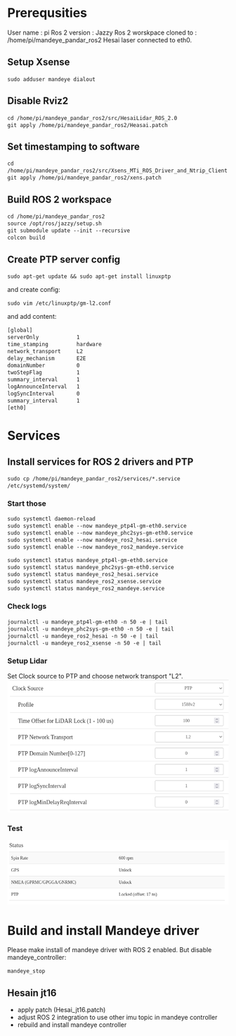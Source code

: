 # Prerequsities

User name : pi
Ros 2 version : Jazzy
Ros 2 worskpace  cloned to : /home/pi/mandeye_pandar_ros2
Hesai laser connected to eth0.


## Setup Xsense

```
sudo adduser mandeye dialout
```

## Disable Rviz2
```
cd /home/pi/mandeye_pandar_ros2/src/HesaiLidar_ROS_2.0
git apply /home/pi/mandeye_pandar_ros2/Heasai.patch
```

## Set timestamping to software 
```
cd /home/pi/mandeye_pandar_ros2/src/Xsens_MTi_ROS_Driver_and_Ntrip_Client
git apply /home/pi/mandeye_pandar_ros2/xens.patch
```


## Build ROS 2 workspace

```
cd /home/pi/mandeye_pandar_ros2
source /opt/ros/jazzy/setup.sh
git submodule update --init --recursive
colcon build
```


## Create PTP server config
```
sudo apt-get update && sudo apt-get install linuxptp
```
and create config:

```
sudo vim /etc/linuxptp/gm-l2.conf
```
and add content:
```
[global]
serverOnly            1         
time_stamping         hardware
network_transport     L2    
delay_mechanism       E2E
domainNumber          0
twoStepFlag           1
summary_interval      1
logAnnounceInterval   1
logSyncInterval       0
summary_interval      1
[eth0]
```

# Services

## Install services for ROS 2 drivers and PTP

```
sudo cp /home/pi/mandeye_pandar_ros2/services/*.service /etc/systemd/system/

```

### Start those 
```
sudo systemctl daemon-reload
sudo systemctl enable --now mandeye_ptp4l-gm-eth0.service
sudo systemctl enable --now mandeye_phc2sys-gm-eth0.service
sudo systemctl enable --now mandeye_ros2_hesai.service
sudo systemctl enable --now mandeye_ros2_mandeye.service

```

```
sudo systemctl status mandeye_ptp4l-gm-eth0.service
sudo systemctl status mandeye_phc2sys-gm-eth0.service
sudo systemctl status mandeye_ros2_hesai.service
sudo systemctl status mandeye_ros2_xsense.service
sudo systemctl status mandeye_ros2_mandeye.service

```

### Check logs
```
journalctl -u mandeye_ptp4l-gm-eth0 -n 50 -e | tail
journalctl -u mandeye_phc2sys-gm-eth0 -n 50 -e | tail
journalctl -u mandeye_ros2_hesai -n 50 -e | tail
journalctl -u mandeye_ros2_xsense -n 50 -e | tail
```

### Setup Lidar
Set Clock source to PTP and choose network transport "L2". 
![](doc/screen0.png)

### Test

![](doc/screen1.png)


# Build and install Mandeye driver

Please make install of mandeye driver with ROS 2 enabled. 
But disable mandeye_controller:
```
mandeye_stop
```
## Hesain jt16

- apply patch (Hesai_jt16.patch)
- adjust ROS 2 integration to use other imu topic in mandeye controller
- rebuild and install mandeye controller
